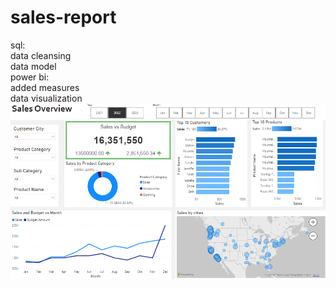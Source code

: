 ﻿# sales-report
 sql:\
   data cleansing\
   data model\
 power bi:\
   added measures\
   data visualization
![Dashboard](https://github.com/kapillohanii/sales-report/blob/main/Dashboard.png)
